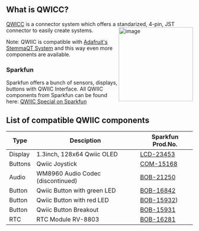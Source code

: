 ## What is QWICC?
[QWICC](https://www.sparkfun.com/qwiic) is a connector system which offers a standarized, 4-pin, JST connector
to easily create systems.
<img width="200" height="200" alt="image" align="right" src="https://github.com/user-attachments/assets/60a5cc16-b231-44aa-bbf8-3e9ddd62cb66" />

Note: QWIIC is compatible with [Adafruit's StemmaQT System](https://learn.adafruit.com/introducing-adafruit-stemma-qt/sparkfun-qwiic) and this way even more components are available.

### Sparkfun

Sparkfun offers a bunch of sensors, displays, buttons with QWIIC Interface. 
All QWIIC components from Sparkfun can be found here: 
[QWIIC Special on Sparkfun](https://www.sparkfun.com/special-categories/qwiic.html)


## List of compatible QWIIC components
| Type | Desciption | Sparkfun Prod.No. | 
| --- | --- | --- | 
| Display | 1.3inch, 128x64 Qwiic OLED | [LCD-23453](https://www.sparkfun.com/sparkfun-qwiic-oled-1-3in-128x64.html) |
| Buttons | Qwiic Joystick | [COM-15168](https://www.sparkfun.com/sparkfun-qwiic-joystick.html) |
| Audio | WM8960 Audio Codec (discontinued) | [BOB-21250](https://www.sparkfun.com/sparkfun-audio-codec-breakout-wm8960.html) |
| Button | Qwiic Button with green LED | [BOB-16842](https://www.sparkfun.com/sparkfun-qwiic-button-green-led.html)|
| Button | Qwiic Button with red LED | [BOB-15932](https://www.sparkfun.com/sparkfun-qwiic-button-red-led.html))|
| Button | Qwiic Button Breakout | [BOB-15931](https://www.sparkfun.com/sparkfun-qwiic-button-breakout.html)|
| RTC | RTC Module RV-8803 | [BOB-16281](https://www.sparkfun.com/sparkfun-real-time-clock-module-rv-8803-qwiic.html)|

